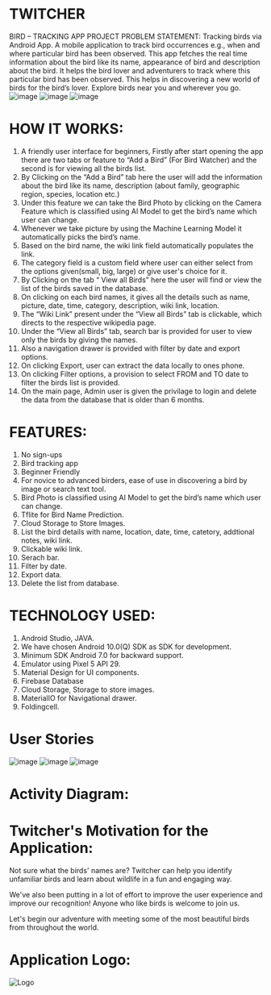 # TWITCHER
BIRD – TRACKING APP
PROJECT PROBLEM STATEMENT:
Tracking birds via Android App. A mobile application to track bird occurrences e.g., when and where particular bird has been observed. This app fetches the real time information about the bird like its name, appearance of bird and description about the bird. It helps the bird lover and adventurers to track where this particular bird has been observed. This helps in discovering a new world of birds for the bird’s lover. Explore birds near you and wherever you go. 
![image](https://user-images.githubusercontent.com/104304610/176953172-e4fba729-9fd3-45da-920b-29903ea0019c.png)
![image](https://user-images.githubusercontent.com/104304610/176953220-a900afcc-9e3e-40bc-b87f-627b7392cc0f.png)
![image](https://user-images.githubusercontent.com/104304610/176953288-498efed3-660b-4295-a678-130f1a55c510.png)


# HOW IT WORKS:
1. A friendly user interface for beginners, Firstly after start opening the app there are two tabs or feature to “Add a Bird” (For Bird Watcher) and the second is for viewing all the birds list.
2. By Clicking on the “Add a Bird” tab here the user will add the information about the bird like its name, description (about family, geographic region, species, location etc.)
3. Under this feature we can take the Bird Photo by clicking on the Camera Feature which is classified using AI Model to get the bird’s name which user can change.
4.	Whenever we take picture by using the Machine Learning Model it automatically picks the bird’s name.
5.	Based on the bird name, the wiki link field automatically populates the link.
7.	The category field is a custom field where user can either select from the options given(small, big, large) or give user's choice for it.
8.	By Clicking on the tab “ View all Birds” here the user will find or view the list of the birds saved in the database.
9.	On clicking on each bird names, it gives all the details such as name, picture, date, time, category, description, wiki link, location.
10.	The “Wiki Link” present under the “View all Birds” tab is clickable, which directs to the respective wikipedia page.
11.	Under the “View all Birds” tab, search bar is provided for user to view only the birds by giving the names.
12.	Also a navigation drawer is provided with filter by date and export options.
13.	On clicking Export, user can extract the data locally to ones phone.
14.	On clicking Filter options, a provision to select FROM and TO date to filter the birds list is provided.
15.	On the main page, Admin user is given the privilage to login and delete the data from the database that is older than 6 months.

# FEATURES:
1.	No sign-ups
2.	Bird tracking app
3.	Beginner Friendly
4.	For novice to advanced birders, ease of use in discovering a bird by image or search text tool.
5.	Bird Photo is classified using AI Model to get the bird’s name which user can change.
6.	Tflite for Bird Name Prediction.
9.	Cloud Storage to Store Images.
10.	List the bird details with name, location, date, time, catetory, addtional notes, wiki link.
11.	Clickable wiki link.
12.	Serach bar.
13.	Filter by date.
14.	Export data.
15.	Delete the list from database.

# TECHNOLOGY USED:
1.	Android Studio, JAVA.
2.	We have chosen Android 10.0(Q) SDK as SDK for development.
3.	Minimum SDK Android 7.0 for backward support.
4.	Emulator using Pixel 5 API 29.
5.	Material Design for UI components. 
6.	Firebase Database
7.	Cloud Storage, Storage to store images.
8.	MaterialIO for Navigational drawer.
9.	Foldingcell.

# User Stories

![image](https://user-images.githubusercontent.com/104303875/169717413-cebd70cc-7309-41b4-8b60-79cf573720a8.png)
![image](https://user-images.githubusercontent.com/104303875/169717418-f2c4c6df-ba9b-4384-a080-fe58b8ff3922.png)
![image](https://user-images.githubusercontent.com/104303875/169717427-03e88f32-3278-4bd0-8583-83d39a57bf4c.png)

# Activity Diagram:



# Twitcher's Motivation for the Application:

Not sure what the birds' names are? Twitcher can help you identify unfamiliar birds and learn about wildlife in a fun and engaging way.

We've also been putting in a lot of effort to improve the user experience and improve our recognition! Anyone who like birds is welcome to join us.

Let's begin our adventure with meeting some of the most beautiful birds from throughout the world.

# Application Logo:

![Logo](https://user-images.githubusercontent.com/104304610/169717867-23252af7-f77f-4e6b-8f35-376a6759a70f.png)







